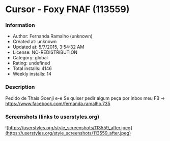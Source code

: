 # Cursor - Foxy FNAF (113559)

### Information
- Author: Fernanda Ramalho (unknown)
- Created at: unknown
- Updated at: 5/7/2015, 3:54:32 AM
- License: NO-REDISTRIBUTION
- Category: global
- Rating: undefined
- Total installs: 4146
- Weekly installs: 14


### Description
Pedido de Thaís Goenji e-e
Se quiser pedir algum peça por inbox
meu FB → https://www.facebook.com/fernanda.ramalho.735


### Screenshots (links to userstyles.org)
![https://userstyles.org/style_screenshots/113559_after.jpeg](https://userstyles.org/style_screenshots/113559_after.jpeg)



